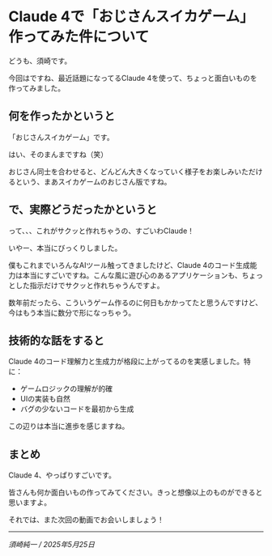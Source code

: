 # Claude 4で「おじさんスイカゲーム」作ってみた件について

どうも、須崎です。

今回はですね、最近話題になってるClaude 4を使って、ちょっと面白いものを作ってみました。

## 何を作ったかというと

「おじさんスイカゲーム」です。

はい、そのまんまですね（笑）

おじさん同士を合わせると、どんどん大きくなっていく様子をお楽しみいただけるという、まあスイカゲームのおじさん版ですね。

## で、実際どうだったかというと

って、、、これがサクッと作れちゃうの、すごいわClaude！

いやー、本当にびっくりしました。

僕もこれまでいろんなAIツール触ってきましたけど、Claude 4のコード生成能力は本当にすごいですね。こんな風に遊び心のあるアプリケーションも、ちょっとした指示だけでサクッと作れちゃうんですよ。

数年前だったら、こういうゲーム作るのに何日もかかってたと思うんですけど、今はもう本当に数分で形になっちゃう。

## 技術的な話をすると

Claude 4のコード理解力と生成力が格段に上がってるのを実感しました。特に：

- ゲームロジックの理解が的確
- UIの実装も自然
- バグの少ないコードを最初から生成

この辺りは本当に進歩を感じますね。

## まとめ

Claude 4、やっぱりすごいです。

皆さんも何か面白いもの作ってみてください。きっと想像以上のものができると思いますよ。

それでは、また次回の動画でお会いしましょう！

---

*須崎純一 / 2025年5月25日*

